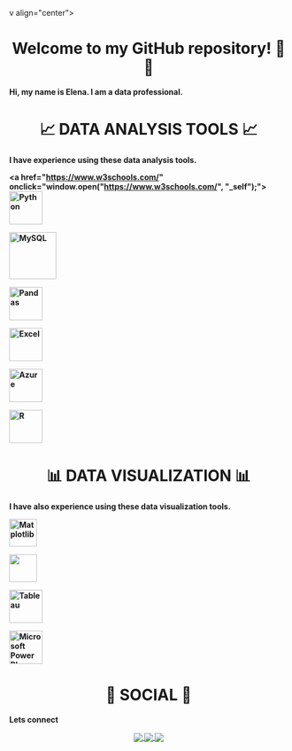  

 

v align="center"> <h1 align="center"> Welcome to my GitHub repository! 🙂  👋 </h1> </div> 

<b>Hi, my name is Elena. I am a data professional.<b> 

 

<p></p> 

<div align="center"> <h1 align="center" <di > 📈	 DATA ANALYSIS TOOLS 📈 </h1> </div> 

 

<b>I have experience using these data analysis tools.<b> 

<p align="center"> 

<a href="https://www.w3schools.com/" onclick="window.open("https://www.w3schools.com/", "_self");"> <img src="https://www.python.org/static/community_logos/python-logo.png" alt="Python" height="60"/> </a> 

<a href="#" target="_blank"> <img src="https://www.mysql.com/common/logos/logo-mysql-170x115.png" alt="MySQL" height="85"/> </a> 

<a href="#" target="_blank"> <img src="https://upload.wikimedia.org/wikipedia/commons/thumb/e/ed/Pandas_logo.svg/2560px-Pandas_logo.svg.png" alt="Pandas" height="60"/> </a> 

<a href="#" target="_blank"> <img src="https://upload.wikimedia.org/wikipedia/commons/thumb/3/34/Microsoft_Office_Excel_%282019%E2%80%93present%29.svg/512px-Microsoft_Office_Excel_%282019%E2%80%93present%29.svg.png" alt="Excel" height="60"/> </a> 

<a href="#" target="_blank"> <img src="https://upload.wikimedia.org/wikipedia/commons/thumb/a/a8/Microsoft_Azure_Logo.svg/187px-Microsoft_Azure_Logo.svg.png" alt="Azure" height="60"/> </a> 

<a href="#" target="_blank"> <img src="https://www.r-project.org/logo/Rlogo.png" alt="R" height="60"/> </a> 

 

</p> 

 

<div align="center"> <h1 align="center"> 📊 DATA VISUALIZATION 📊	</h1> </div> 

 

<b>I have also experience using these data visualization tools.<b> 

 

<p align="center"> 

<a href="#" target="_blank"> <img src="https://matplotlib.org/stable/_images/sphx_glr_logos2_003.png" alt="Matplotlib" height="50"/> </a> 

<a href="#" target="_blank"> <img src="https://seaborn.pydata.org/_static/logo-wide-lightbg.svg" height="50"/> </a> 

<a href="#" target="_blank"> <img src="https://github.com/yusufsjustit/yusufsjustit/assets/125282550/9005adc8-3771-428e-84b5-dfb116ae45b9" alt="Tableau" height="60"/> </a> 

<a href="#" target="_blank"> <img src="https://insightsoftware.com/wp-content/uploads/2018/03/blog-microsoft-power-bi-solid-color.jpg" alt="Microsoft Power BI" height="60"/> </a> 

</p> 

 

<div align="center"> <h1 align="center"> 👨 SOCIAL 👩 </h1> </div> 

<b>Lets connect</b> 

<p align="center"> 

 

<a href="https://www.linkedin.com/in/elena-iurco-715b782a1/"> 

  <img align="center" src="https://img.shields.io/badge/linkedin-%230077B5.svg?&style=for-the-badge&logo=linkedin&logoColor=white" /> 

</a> 

 

<a href="https://public.tableau.com/app/profile/elena.iurco/vizzes"> 

  <img align="center" src="https://img.shields.io/badge/-Tableau-1e376b?style=for-the-badge&logo=tableau&logoColor=white"  /> 

</a> 

 

<a href="mailto:elena.iurco.ei@gmail.com">   

  <img align="center" src="https://img.shields.io/badge/gmail-f1f2f6.svg?&style=for-the-badge&logo=gmail&logoColor=red"  /> 

</a> 

 

</p> 

 

 
